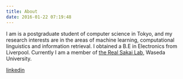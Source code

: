 ```yaml
---
title: About
date: 2016-01-22 07:19:48
---
```


I am is a postgraduate student of computer science in Tokyo, and my research interests are in the areas of machine learning, computational linguistics and information retrieval. I obtained a B.E in Electronics from Liverpool. Currently I am a member of [the Real Sakai Lab](http://sakailab.com), Waseda University. 

[linkedin](https://jp.linkedin.com/in/zhaohaozeng)

